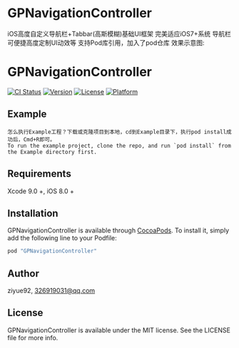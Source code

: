# GPNavigationController
iOS高度自定义导航栏+Tabbar(高斯模糊)基础UI框架
完美适应iOS7+系统
导航栏可便捷高度定制UI动效等
支持Pod库引用，加入了pod仓库
效果示意图:


# GPNavigationController

[![CI Status](http://img.shields.io/travis/ziyue92/GPNavigationController.svg?style=flat)](https://travis-ci.org/ziyue92/GPNavigationController)
[![Version](https://img.shields.io/cocoapods/v/GPNavigationController.svg?style=flat)](http://cocoapods.org/pods/GPNavigationController)
[![License](https://img.shields.io/cocoapods/l/GPNavigationController.svg?style=flat)](http://cocoapods.org/pods/GPNavigationController)
[![Platform](https://img.shields.io/cocoapods/p/GPNavigationController.svg?style=flat)](http://cocoapods.org/pods/GPNavigationController)

## Example
```objc
怎么执行Example工程？下载或克隆项目到本地，cd到Example目录下，执行pod install成功后，Cmd+R即可。
To run the example project, clone the repo, and run `pod install` from the Example directory first.
```
## Requirements  

Xcode 9.0 +, iOS 8.0 +

## Installation

GPNavigationController is available through [CocoaPods](http://cocoapods.org). To install
it, simply add the following line to your Podfile:

```ruby
pod "GPNavigationController"
```

## Author

ziyue92, 326919031@qq.com

## License

GPNavigationController is available under the MIT license. See the LICENSE file for more info.


